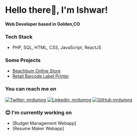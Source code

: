 # Hello there👋, I'm Ishwar!
#### Web Developer based in Golden,CO

### Tech Stack
* PHP, SQL, HTML, CSS, JavaScript, ReactJS

### Some Projects
* [Beachbum Online Store](https://www.beachbum.in/)
* [Retail Barcode Label Printer](https://retail-barcode-label.netlify.app/)

### You can reach me on
[![Twitter: mrdumog](https://img.shields.io/twitter/follow/mrdumog?style=social)](https://twitter.com/mrdumog) [![Linkedin: mrdumog](https://img.shields.io/badge/-mrdumog-blue?style=flat-square&logo=Linkedin&logoColor=white&link=https://www.linkedin.com/in/mrdumog/)](https://www.linkedin.com/in/mrdumog/) [![GitHub mrdumog](https://img.shields.io/github/followers/mrdumog?label=follow&style=social)](https://github.com/mrdumog)

### :blush:  I'm currently working on
* [Budget Management Webapp]
* [Resume Maker Webapp]


<!--
Here are some ideas to get you started:

- 🌱 I’m currently learning ...
- 👯 I’m looking to collaborate on ...
- 🤔 I’m looking for help with ...
- 💬 Ask me about ...
- 📫 How to reach me: ...
- 😄 Pronouns: ...
- ⚡ Fun fact: ...
-->

